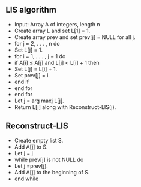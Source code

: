 ## LIS algorithm
- Input: Array A of integers, length n 
- Create array L and set L[1] = 1.
- Create array prev and set prev[j] = NULL for all j.
- for j = 2, . . . , n do
- Set L[j] = 1.
- for i = 1, . . . , j − 1 do
- if A[i] ≤ A[j] and L[j] < L[i] + 1 then
- Set L[j] = L[i] + 1.
- Set prev[j] = i.
- end if
- end for
- end for
- Let j = arg maxj L[j].
- Return L[j] along with Reconstruct-LIS(j).
## Reconstruct-LIS
- Create empty list S.
- Add A[j] to S.
- Let j = j
- while prev[j] is not NULL do
- Let j =prev[j].
- Add A[j] to the beginning of S.
- end while
